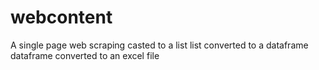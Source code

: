 # webcontent
A single page web scraping 
casted to a list 
list converted to a dataframe
dataframe converted to an excel file 
